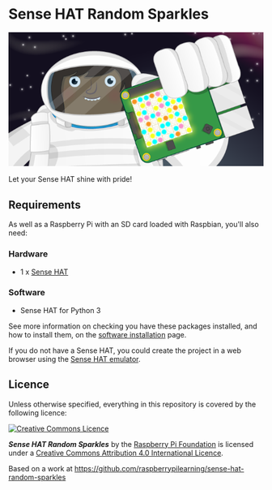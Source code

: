 # Sense HAT Random Sparkles

![Sense HAT Random Sparkles](cover.png)

Let your Sense HAT shine with pride!

## Requirements

As well as a Raspberry Pi with an SD card loaded with Raspbian, you'll also need:

### Hardware

- 1 x [Sense HAT](https://www.raspberrypi.org/products/sense-hat/)

### Software

- Sense HAT for Python 3

See more information on checking you have these packages installed, and how to install them, on the [software installation](software.md) page.

If you do not have a Sense HAT, you could create the project in a web browser using the [Sense HAT emulator](https://trinket.io/sense-hat).

## Licence

Unless otherwise specified, everything in this repository is covered by the following licence:

[![Creative Commons Licence](http://i.creativecommons.org/l/by-sa/4.0/88x31.png)](http://creativecommons.org/licenses/by-sa/4.0/)

***Sense HAT Random Sparkles*** by the [Raspberry Pi Foundation](https://www.raspberrypi.org/) is licensed under a [Creative Commons Attribution 4.0 International Licence](http://creativecommons.org/licenses/by-sa/4.0/).

Based on a work at https://github.com/raspberrypilearning/sense-hat-random-sparkles
